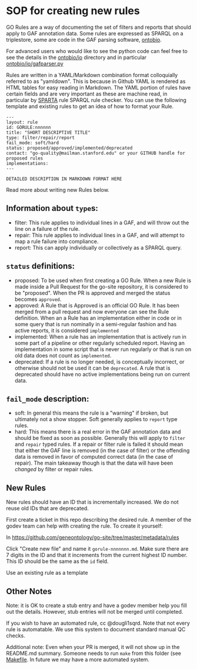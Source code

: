 # SOP for creating new rules
GO Rules are a way of documenting the set of filters and reports that should apply
to GAF annotation data. Some rules are expressed as SPARQL on a triplestore, some
are code in the GAF parsing software, [ontobio](https://github.com/biolink/ontobio).

For advanced users who would like to see the python code can feel free to see the details
in the [ontobio/io](https://github.com/biolink/ontobio/tree/master/ontobio/io) directory
and in particular [ontobio/io/gafparser.py](https://github.com/biolink/ontobio/tree/master/ontobio/io/gafparser.py)

Rules are written in a YAML/Markdown combination format colloquially referred to as "yamldown".
This is because in Github YAML is rendered as HTML tables for easy reading in Markdown. The YAML
portion of rules have certain fields and are very important as these are machine read,
in particular by [SPARTA](https://github.com/geneontology/go-site/tree/master/graphstore/rule-runner)
rule SPARQL rule checker. You can use the following template and existing rules to get an idea of
how to format your Rule.

```
---
layout: rule
id: GORULE:nnnnnn
title: "SHORT DESCRIPTIVE TITLE"
type: filter/repair/report
fail_mode: soft/hard
status: proposed/approved/implemented/deprecated
contact: "go-quality@mailman.stanford.edu" or your GITHUB handle for proposed rules
implementations:
---

DETAILED DESCRIPTION IN MARKDOWN FORMAT HERE

```

Read more about writing new Rules below.

## Information about `type`s:
- filter: This rule applies to individual lines in a GAF, and will throw out the line on a failure of the rule.
- repair: This rule applies to individual lines in a GAF, and will attempt to map a rule failure into compliance.
- report: This can apply individually or collectively as a SPARQL query.

## `status` definitions:
- proposed: To be used when first creating a GO Rule. When a new Rule is made inside a Pull Request
    for the go-site repository, it is considered to be "proposed". When the PR is approved and merged
    the status becomes `approved`.
- approved: A Rule that is Approved is an official GO Rule. It has been merged from
    a pull request and now everyone can see the Rule definition. When an a Rule has an implementation either in code
    or in some query that is run nominally in a semi-regular fashion and has active reports, it is considered `implemented`
- implemented: When a rule has an implementation that is actively run in some part of
    a pipeline or other regularly scheduled report. Having an implementation in some script
    that is never run regularly or that is run on old data does not count as `implemented`.
- deprecated: If a rule is no longer needed, is conceptually incorrect, or otherwise should not be used
    it can be `deprecated`. A rule that is deprecated should have no active implementations being
    run on current data.

## `fail_mode` description:
- soft: In general this means the rule is a "warning" if broken, but ultimately not a show stopper.
    Soft generally applies to `report` type rules.
- hard: This means there is a real error in the GAF annotation data and should be fixed as soon as possible.
    Generally this will apply to `filter` and `repair` typed rules. If a repair or filter rule is failed it
    should mean that either the GAF line is removed (in the case of filter) or the offending data is removed
    in favor of computed correct data (in the case of repair). The main takeaway though is that the data will
    have been _changed_ by filter or repair rules.

## New Rules
New rules should have an ID that is incrementally increased. We do not reuse old IDs that
are deprecated.

First create a ticket in this repo describing the desired rule. A
member of the godev team can help with creating the rule. To create it yourself:

In https://github.com/geneontology/go-site/tree/master/metadata/rules

Click "Create new file" and name it `gorule-nnnnnnn.md`. Make sure there are 7 digits in the ID and that it increments
from the current highest ID number. This ID should be the same as the `id` field.

Use an existing rule as a template

## Other Notes
Note: it is OK to create a stub entry and have a godev member help you
fill out the details. However, stub entries will not be merged until
completed.

If you wish to have an automated rule, cc @dougli1sqrd. Note that not
every rule is automatable. We use this system to document standard
manual QC checks.

Additional note: Even when your PR is merged, it will not show up in
the README.md summary. Someone needs to run `make` from this folder
(see [Makefile](Makefile). In future we may have a more automated
system.
